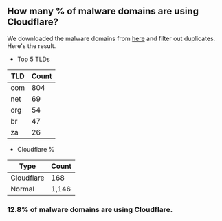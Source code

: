 ## How many % of malware domains are using Cloudflare?


We downloaded the malware domains from [here](https://urlhaus.abuse.ch) and filter out duplicates.
Here's the result.


[//]: # (start replacement)


- Top 5 TLDs

| TLD | Count |
| --- | --- |
| com | 804 |
| net | 69 |
| org | 54 |
| br | 47 |
| za | 26 |


- Cloudflare %

| Type | Count |
| --- | --- |
| Cloudflare | 168 |
| Normal | 1,146 |


### 12.8% of malware domains are using Cloudflare.